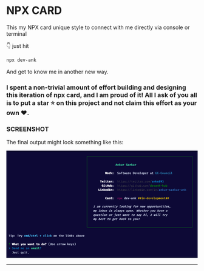 # NPX CARD
This my NPX card unique style to connect with me directly via console or terminal

👇 just hit 
```bash
npx dev-ank
```
And get to know me in another new way.

### I spent a non-trivial amount of effort building and designing this iteration of npx card, and I am proud of it! All I ask of you all is to put a **star** ⭐ on this project and not claim this effort as your own ♥.

### SCREENSHOT

The final output might look something like this:

![image](images/card.png)


<hr/>
